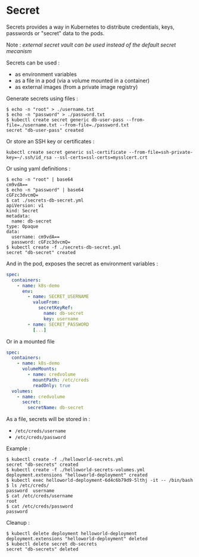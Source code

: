 # Secret

Secrets provides a way in Kubernetes to distribute credentials, keys, passwords or "secret" data to the pods.

Note : *external secret vault can be used instead of the default secret mecanism*

Secrets can be used :

* as environment variables
* as a file in a pod (via a volume mounted in a container)
* as external images (from a private image registry)

Generate secrets using files :

```shell
$ echo -n "root" > ./username.txt
$ echo -n "password" > ./password.txt
$ kubectl create secret generic db-user-pass --from-file=./username.txt --from-file=./password.txt
secret "db-user-pass" created
```

Or store an SSH key or certificates :

```shell
kubectl create secret generic ssl-certificate --from-file=ssh-private-key=~/.ssh/id_rsa --ssl-certs=ssl-certs=mysslcert.crt
```

Or using yaml definitions :

```shell
$ echo -n "root" | base64
cm9vdA==
$ echo -n "password" | base64
cGFzc3dvcmQ=
$ cat ./secrets-db-secret.yml
apiVersion: v1
kind: Secret
metadata:
  name: db-secret
type: Opaque
data:
  username: cm9vdA==
  password: cGFzc3dvcmQ=
$ kubectl create -f ./secrets-db-secret.yml
secret "db-secret" created
```

And in the pod, exposes the secret as environment variables :

```yaml
spec:
  containers:
    - name: k8s-demo
      env:
        - name: SECRET_USERNAME
          valueFrom:
            secretKeyRef:
              name: db-secret
              key: username
        - name: SECRET_PASSWORD
          [...]
```

Or in a mounted file

```yaml
spec:
  containers:
    - name: k8s-demo
      volumeMounts:
        - name: credvolume
          mountPath: /etc/creds
          readOnly: true
  volumes:
    - name: credvolume
      secret:
        secretName: db-secret
```

As a file, secrets will be stored in :

* `/etc/creds/username`
* `/etc/creds/password`

Example :

```shell
$ kubectl create -f ./helloworld-secrets.yml
secret "db-secrets" created
$ kubectl create -f ./helloworld-secrets-volumes.yml
deployment.extensions "helloworld-deployment" created
$ kubectl exec helloworld-deployment-6d4c6b79d9-5lthj -it -- /bin/bash
$ ls /etc/creds/
password  username
$ cat /etc/creds/username
root
$ cat /etc/creds/password
password
```

Cleanup :

```shell
$ kubectl delete deployment helloworld-deployment
deployment.extensions "helloworld-deployment" deleted
$ kubectl delete secret db-secrets
secret "db-secrets" deleted
```